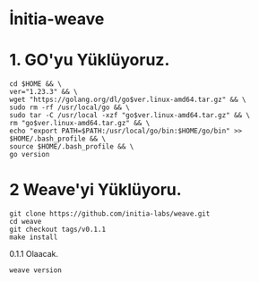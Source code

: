 # İnitia-weave

# 1. GO'yu Yüklüyoruz.

```
cd $HOME && \
ver="1.23.3" && \
wget "https://golang.org/dl/go$ver.linux-amd64.tar.gz" && \
sudo rm -rf /usr/local/go && \
sudo tar -C /usr/local -xzf "go$ver.linux-amd64.tar.gz" && \
rm "go$ver.linux-amd64.tar.gz" && \
echo "export PATH=$PATH:/usr/local/go/bin:$HOME/go/bin" >> $HOME/.bash_profile && \
source $HOME/.bash_profile && \
go version
```

# 2 Weave'yi Yüklüyoru.

```
git clone https://github.com/initia-labs/weave.git
cd weave
git checkout tags/v0.1.1
make install
```

0.1.1 Olaacak.
```
weave version
```
